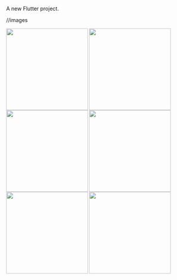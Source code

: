
A new Flutter project.


//images


<img align = "left" src="https://github.com/vivekbaraiya0786/cart_app_viva/assets/126376629/b2ac29be-07e1-49f2-9570-4399fc744c7d" width="220px">
<img align = "left" src="https://github.com/vivekbaraiya0786/cart_app_viva/assets/126376629/d1ec6954-4b9c-4e32-8b82-8eb18d18629c" width="220px">
<img  src="https://github.com/vivekbaraiya0786/cart_app_viva/assets/126376629/d4a2742a-3ee7-40c3-b310-d627a43f3f8e" width="220px">

<img align = "left" src="https://github.com/vivekbaraiya0786/cart_app_viva/assets/126376629/d8152f67-f099-4620-8a36-3038b5a3e75f" width="220px">
<img align = "left" src="(https://github.com/vivekbaraiya0786/cart_app_viva/assets/126376629/d8152f67-f099-4620-8a36-3038b5a3e75f" width="220px">
<img  src="https://github.com/vivekbaraiya0786/cart_app_viva/assets/126376629/24e5cffd-b1e9-4a5d-9d50-c7b887ada1a3" width="220px">




